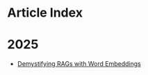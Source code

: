 # Article Index

# 2025

- [Demystifying RAGs with Word Embeddings](./2025/07/Demystifying%20RAGs%20with%20Word%20Embeddings.md)